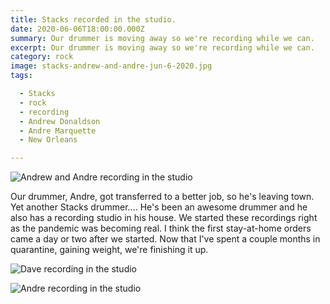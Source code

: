 ```yaml
---
title: Stacks recorded in the studio.
date: 2020-06-06T18:00:00.000Z
summary: Our drummer is moving away so we're recording while we can.
excerpt: Our drummer is moving away so we're recording while we can.
category: rock
image: stacks-andrew-and-andre-jun-6-2020.jpg
tags:

  - Stacks
  - rock
  - recording
  - Andrew Donaldson
  - Andre Marquette
  - New Orleans

---
```


![Andrew and Andre recording in the studio](/static/images/stacks-andrew-and-andre-jun-6-2020.jpg "Andrew and Andre recording in the studio")

Our drummer, Andre, got transferred to a better job, so he's leaving town. Yet another Stacks drummer.... He's been an awesome drummer and he also has a recording studio in his house. We started these recordings right as the pandemic was becoming real. I think the first stay-at-home orders came a day or two after we started. Now that I've spent a couple months in quarantine, gaining weight, we're finishing it up.

![Dave recording in the studio](/static/images/stacks-dave-fat-in-studio-jun-6-2020.jpg "Dave recording in the studio")



![Andre recording in the studio](/static/images/stacks-andre-in-studio-jun-6-2020.jpg "Andre recording in the studio")